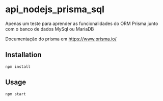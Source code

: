 # api_nodejs_prisma_sql
Apenas um teste para aprender as funcionalidades do ORM Prisma junto com o banco de dados MySql ou MariaDB

Documentação do prisma em https://www.prisma.io/

## Installation
```
npm install
```

## Usage
```
npm start
```


